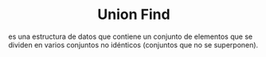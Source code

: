 <h1 align="center"> Union Find </h1>

es una estructura de datos que contiene un conjunto de elementos que se dividen en varios conjuntos no idénticos (conjuntos que no se superponen).

